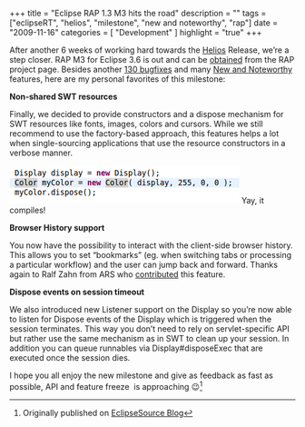+++
title = "Eclipse RAP 1.3 M3 hits the road"
description = ""
tags = ["eclipseRT", "helios", "milestone", "new and noteworthy", "rap"]
date = "2009-11-16"
categories = [
    "Development"
]
highlight = "true"
+++

After another 6 weeks of working hard towards the [Helios][1] Release,
we’re a step closer. RAP M3 for Eclipse 3.6 is out and can be
[obtained][2] from the RAP project page. Besides another [130
bugfixes][3] and many [New and Noteworthy][4] features, here are my
personal favorites of this milestone:

**Non-shared SWT resources**

Finally, we decided to provide constructors and a dispose mechanism for
SWT resources like fonts, images, colors and cursors. While we still
recommend to use the factory-based approach, this features helps a lot
when single-sourcing applications that use the resource constructors in
a verbose manner.

[![RWT Resource constructors](/blog/es/color_ctor.png)][5]
Yay, it compiles!


**Browser History support**

You now have the possibility to interact with the client-side browser
history. This allows you to set “bookmarks” (eg. when switching tabs or
processing a particular workflow) and the user can jump back and
forward. Thanks again to Ralf Zahn from ARS who [contributed][6] this
feature.

**Dispose events on session timeout**

We also introduced new Listener support on the Display so you’re now
able to listen for Dispose events of the Display which is triggered when
the session terminates. This way you don’t need to rely on
servlet-specific API but rather use the same mechanism as in SWT to
clean up your session. In addition you can queue runnables via
Display#disposeExec that are executed once the session dies.

I hope you all enjoy the new milestone and give as feedback as fast as
possible, API and feature freeze  is approaching 😉[^footnote]

[^footnote]: Originally published on [EclipseSource Blog](https://eclipsesource.com/blogs/2009/11/16/eclipse-rap-1-3-m3-hits-the-road/)



[1]: https://wiki.eclipse.org/Helios
[2]: https://eclipse.org/rap/downloads/
[3]: https://bugs.eclipse.org/bugs/buglist.cgi?query_format=advanced&amp;short_desc_type=allwordssubstr&amp;short_desc=&amp;classification=RT&amp;product=RAP&amp;target_milestone=1.3+M3&amp;long_desc_type=allwordssubstr&amp;long_desc=&amp;bug_file_loc_type=allwordssubstr&amp;bug_file_loc=&amp;status_whiteboard_type=allwordssubstr&amp;status_whiteboard=&amp;keywords_type=allwords&amp;keywords=&amp;bug_status=RESOLVED&amp;bug_status=VERIFIED&amp;bug_status=CLOSED&amp;emailtype1=substring&amp;email1=&amp;emailtype2=substring&amp;email2=&amp;bugidtype=include&amp;bug_id=&amp;votes=&amp;chfieldfrom=&amp;chfieldto=Now&amp;chfieldvalue=&amp;cmdtype=doit&amp;order=Reuse+same+sort+as+last+time&amp;field0-0-0=noop&amp;type0-0-0=noop&amp;value0-0-0=
[4]: https://eclipse.org/rap/
[5]: https://eclipsesource.com/wp-content/uploads/2009/11/color_ctor.png
[6]: https://bugs.eclipse.org/bugs/show_bug.cgi?id=283291

